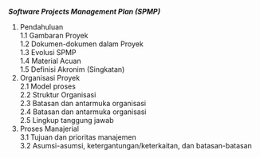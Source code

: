 *__Software Projects Management Plan (SPMP)__*
1. Pendahuluan<br>
    1.1 Gambaran Proyek <br>
    1.2 Dokumen-dokumen dalam Proyek <br>
    1.3 Evolusi SPMP <br>
    1.4 Material Acuan <br>
    1.5 Definisi Akronim (Singkatan) <br>
2. Organisasi Proyek<br>
    2.1 Model proses<br>
    2.2 Struktur Organisasi<br>
    2.3 Batasan dan antarmuka organisasi<br>
    2.4 Batasan dan antarmuka organisasi<br>
    2.5 Lingkup tanggung jawab<br>
3. Proses Manajerial<br>
    3.1 Tujuan dan prioritas manajemen<br>
    3.2 Asumsi-asumsi, ketergantungan/keterkaitan, dan batasan-batasan<br>

